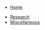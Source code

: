 * [Home](/)
<!-- * My -->
* [Research](/research/)
* [Miscellaneous](/miscellaneous/)

<!-- * Notes
  * [Zero Knowledge](notes/zero-knowledge.md)

  * [English Pronunciation](notes/pronunciation.md)

  * [Top Conference](notes/top-conference.md)

  * [English Tips](notes/en_tips.md) -->

